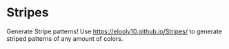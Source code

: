 # Stripes
Generate Stripe patterns!
Use https://elooly10.github.io/Stripes/ to generate striped patterns of any amount of colors.
